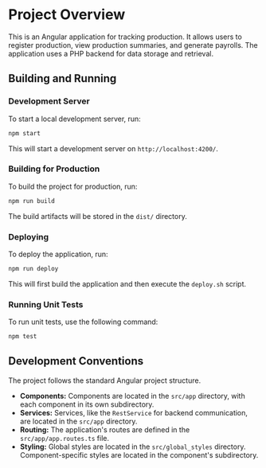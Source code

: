 # Project Overview

This is an Angular application for tracking production. It allows users to register production, view production summaries, and generate payrolls. The application uses a PHP backend for data storage and retrieval.

## Building and Running

### Development Server

To start a local development server, run:

```bash
npm start
```

This will start a development server on `http://localhost:4200/`.

### Building for Production

To build the project for production, run:

```bash
npm run build
```

The build artifacts will be stored in the `dist/` directory.

### Deploying

To deploy the application, run:

```bash
npm run deploy
```

This will first build the application and then execute the `deploy.sh` script.

### Running Unit Tests

To run unit tests, use the following command:

```bash
npm test
```

## Development Conventions

The project follows the standard Angular project structure.

*   **Components:** Components are located in the `src/app` directory, with each component in its own subdirectory.
*   **Services:** Services, like the `RestService` for backend communication, are located in the `src/app` directory.
*   **Routing:** The application's routes are defined in the `src/app/app.routes.ts` file.
*   **Styling:** Global styles are located in the `src/global_styles` directory. Component-specific styles are located in the component's subdirectory.
